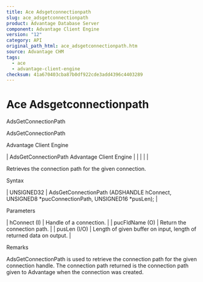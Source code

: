 ```yaml
---
title: Ace Adsgetconnectionpath
slug: ace_adsgetconnectionpath
product: Advantage Database Server
component: Advantage Client Engine
version: "12"
category: API
original_path_html: ace_adsgetconnectionpath.htm
source: Advantage CHM
tags:
  - ace
  - advantage-client-engine
checksum: 41a670403cba87b0df922cde3add4396c4403289
---
```


# Ace Adsgetconnectionpath

AdsGetConnectionPath

AdsGetConnectionPath

Advantage Client Engine

| AdsGetConnectionPath  Advantage Client Engine |  |  |  |  |

Retrieves the connection path for the given connection.

Syntax

| UNSIGNED32 | AdsGetConnectionPath (ADSHANDLE hConnect,  UNSIGNED8 \*pucConnectionPath,  UNSIGNED16 \*pusLen); |

Parameters

| hConnect (I) | Handle of a connection. |
| pucFldName (O) | Return the connection path. |
| pusLen (I/O) | Length of given buffer on input, length of returned data on output. |

Remarks

AdsGetConnectionPath is used to retrieve the connection path for the given connection handle. The connection path returned is the connection path given to Advantage when the connection was created.

